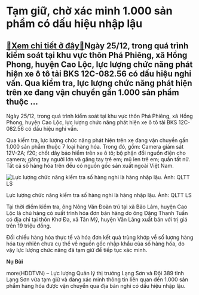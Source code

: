 Tạm giữ, chờ xác minh 1.000 sản phẩm có dấu hiệu nhập lậu
=========================================================

[:gift:Xem chi tiết ở đây:gift:](https://hddtvn.com/tam-giu-cho-xac-minh-1-000-san-pham-co-dau-hieu-nhap-lau/)Ngày 25/12, trong quá trình kiểm soát tại khu vực thôn Phá Phiêng, xã Hồng Phong, huyện Cao Lộc, lực lượng chức năng phát hiện xe ô tô tải BKS 12C-082.56 có dấu hiệu nghi vấn. Qua kiểm tra, lực lượng chức năng phát hiện trên xe đang vận chuyển gần 1.000 sản phẩm thuộc …
------------------------------------------------------------------------------------------------------------------------------------------------------------------------------------------------------------------------------------------------------------------------------


Ngày 25/12, trong quá trình kiểm soát tại khu vực thôn Phá Phiêng, xã Hồng Phong, huyện Cao Lộc, lực lượng chức năng phát hiện xe ô tô tải BKS 12C-082.56 có dấu hiệu nghi vấn.


Qua kiểm tra, lực lượng chức năng phát hiện trên xe đang vận chuyển gần 1.000 sản phẩm thuộc 7 loại hàng hóa. Trong đó, gồm: Camera giám sát 12V-2A; f20; chốt dây bảo hiểm trên xe ô tô; bộ phận đổi nguồn điện cho camera; găng tay người lớn và găng tay trẻ em; mũ len trẻ em; quần tất nữ. Tất cả số hàng hóa trên đều có nguồn gốc sản xuất ngoài Việt Nam.





![Lực lượng chức năng kiểm tra số hàng nghi là hàng nhập lậu. Ảnh: QLTT LS](https://hddtvn.com/wp-content/uploads/2021/01/0413_hang_lau_-_2512.jpg "Lực lượng chức năng kiểm tra số hàng nghi là hàng nhập lậu. Ảnh: QLTT LS")


Lực lượng chức năng kiểm tra số hàng nghi là hàng nhập lậu. Ảnh: QLTT LS



Tại thời điểm kiểm tra, ông Nông Văn Đoàn trú tại xã Bảo Lâm, huyện Cao Lộc là chủ hàng có xuất trình hóa đơn bán hàng do ông Đặng Thanh Tuấn có địa chỉ tại thôn Khơ Đa, xã Tân Mỹ, huyện Văn Lãng xuất bán với trị giá trên 19 triệu đồng.


Đối chiếu hàng hóa thực tế và hóa đơn kết quả trùng khớp về số lượng hàng hóa tuy nhiên chưa cụ thể về nguồn gốc nhập khẩu của số hàng hóa, do vậy lực lượng chức năng đã tạm giữ để tiếp tục xác minh.




**Nụ Bùi**



more(HDDTVN) – Lực lượng Quản lý thị trường Lạng Sơn và Đội 389 tỉnh Lạng Sơn vừa tạm giữ và đang xác minh thông tin liên quan đến 1.000 sản phẩm hàng hóa được vận chuyển qua địa bàn nghi có dấu hiệu nhập lậu.

